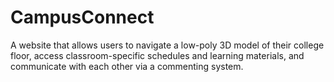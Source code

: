 # CampusConnect
A website that allows users to navigate a low-poly 3D model of their college floor, access classroom-specific schedules and learning materials, and communicate with each other via a commenting system.
